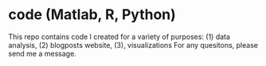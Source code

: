 # code (Matlab, R, Python)
This repo contains code I created for a variety of purposes: (1) data analysis, (2) blogposts website, (3), visualizations
For any quesitons, please send me a message.








